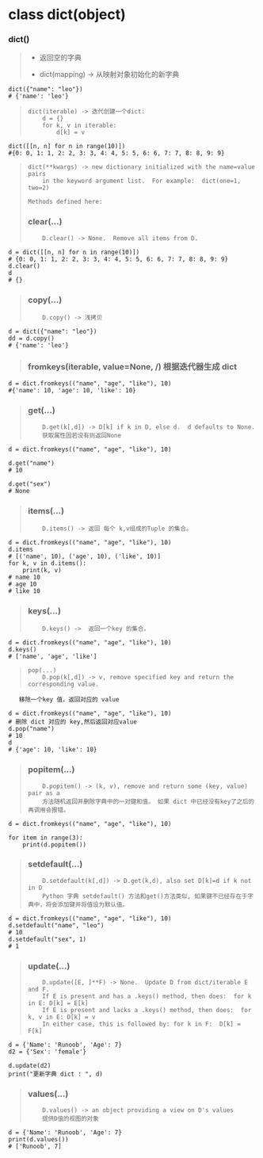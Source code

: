 # class dict(object)
###   dict() 
>-    返回空的字典
>     
>-    dict(mapping) -> 从映射对象初始化的新字典

```
dict({"name": "leo"})
# {'name': 'leo'}
```

>     dict(iterable) -> 迭代创建一个dict:
>         d = {}
>         for k, v in iterable:
>             d[k] = v

```
dict([[n, n] for n in range(10)])
#{0: 0, 1: 1, 2: 2, 3: 3, 4: 4, 5: 5, 6: 6, 7: 7, 8: 8, 9: 9}
```

>     dict(**kwargs) -> new dictionary initialized with the name=value pairs
>         in the keyword argument list.  For example:  dict(one=1, two=2)
>     
>     Methods defined here:
>     
>###     clear(...)
>         D.clear() -> None.  Remove all items from D.

```
d = dict([[n, n] for n in range(10)])
# {0: 0, 1: 1, 2: 2, 3: 3, 4: 4, 5: 5, 6: 6, 7: 7, 8: 8, 9: 9}
d.clear()
d
# {}
```

>###     copy(...)
>         D.copy() -> 浅拷贝

```
d = dict({"name": "leo"})
dd = d.copy()
# {'name': 'leo'}
```
  
>###     fromkeys(iterable, value=None, /) 根据迭代器生成 dict

```
d = dict.fromkeys(("name", "age", "like"), 10)
#{'name': 10, 'age': 10, 'like': 10}
```

>###     get(...)
>         D.get(k[,d]) -> D[k] if k in D, else d.  d defaults to None.
>         获取属性固若没有则返回None

```
d = dict.fromkeys(("name", "age", "like"), 10)

d.get("name")
# 10

d.get("sex")
# None
```

>###     items(...)
>         D.items() -> 返回 每个 k,v组成的Tuple 的集合。

```
d = dict.fromkeys(("name", "age", "like"), 10)
d.items
# [('name', 10), ('age', 10), ('like', 10)]
for k, v in d.items():
    print(k, v)
# name 10
# age 10
# like 10
```

>###     keys(...)
>         D.keys() ->  返回一个key 的集合。

```
d = dict.fromkeys(("name", "age", "like"), 10)
d.keys()
# ['name', 'age', 'like']
```
   
>     pop(...)
>         D.pop(k[,d]) -> v, remove specified key and return the corresponding value.
       移除一个key 值，返回对应的 value

```
d = dict.fromkeys(("name", "age", "like"), 10)
# 删除 dict 对应的 key,然后返回对应value
d.pop("name")
# 10
d
# {'age': 10, 'like': 10}
```

>###     popitem(...)
>         D.popitem() -> (k, v), remove and return some (key, value) pair as a
>         方法随机返回并删除字典中的一对键和值。 如果 dict 中已经没有key了之后的再调用会报错。

```
d = dict.fromkeys(("name", "age", "like"), 10)

for item in range(3):
    print(d.popitem())
```

>###     setdefault(...)
>         D.setdefault(k[,d]) -> D.get(k,d), also set D[k]=d if k not in D
>         Python 字典 setdefault() 方法和get()方法类似, 如果键不已经存在于字典中，将会添加键并将值设为默认值。

```
d = dict.fromkeys(("name", "age", "like"), 10)
d.setdefault("name", "leo")
# 10
d.setdefault("sex", 1)
# 1
```     

>###     update(...)
>         D.update([E, ]**F) -> None.  Update D from dict/iterable E and F.
>         If E is present and has a .keys() method, then does:  for k in E: D[k] = E[k]
>         If E is present and lacks a .keys() method, then does:  for k, v in E: D[k] = v
>         In either case, this is followed by: for k in F:  D[k] = F[k]

```
d = {'Name': 'Runoob', 'Age': 7}
d2 = {'Sex': 'female'}

d.update(d2)
print("更新字典 dict : ", d)
```

>###     values(...)
>         D.values() -> an object providing a view on D's values
>         提供D值的视图的对象

```
d = {'Name': 'Runoob', 'Age': 7}
print(d.values())
# ['Runoob', 7]
```

